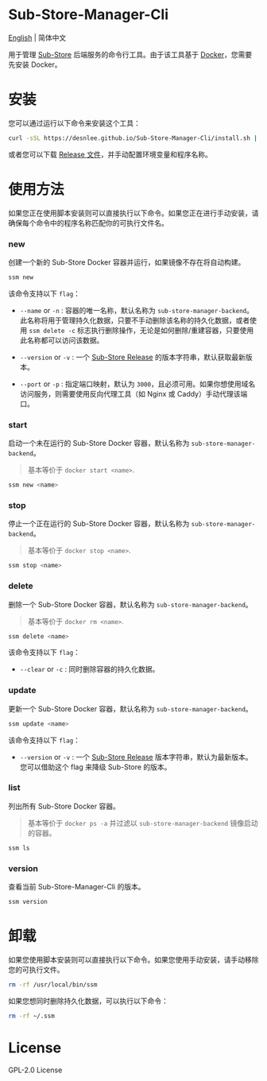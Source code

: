 # Sub-Store-Manager-Cli

[English](./README.md) | 简体中文

用于管理 [Sub-Store](https://github.com/sub-store-org/Sub-Store) 后端服务的命令行工具。由于该工具基于 [Docker](https://www.docker.com/)，您需要先安装 Docker。


# 安装

您可以通过运行以下命令来安装这个工具：

```bash
curl -sSL https://desnlee.github.io/Sub-Store-Manager-Cli/install.sh | bash
```

或者您可以下载 [Release 文件](https://github.com/DesnLee/Sub-Store-Manager-Cli/releases)，并手动配置环境变量和程序名称。


# 使用方法

如果您正在使用脚本安装则可以直接执行以下命令。如果您正在进行手动安装，请确保每个命令中的程序名称匹配你的可执行文件名。

### new

创建一个新的 Sub-Store Docker 容器并运行，如果镜像不存在将自动构建。

```bash
ssm new
```

该命令支持以下 `flag`：
 
- `--name` or `-n` : 容器的唯一名称，默认名称为 `sub-store-manager-backend`。此名称将用于管理持久化数据，只要不手动删除该名称的持久化数据，或者使用 `ssm delete -c` 标志执行删除操作，无论是如何删除/重建容器，只要使用此名称都可以访问该数据。

- `--version` or `-v` : 一个 [Sub-Store Release](https://github.com/sub-store-org/Sub-Store/releases) 的版本字符串，默认获取最新版本。

- `--port` or `-p` : 指定端口映射，默认为 `3000`，且必须可用。如果你想使用域名访问服务，则需要使用反向代理工具（如 Nginx 或 Caddy）手动代理该端口。



### start

启动一个未在运行的 Sub-Store Docker 容器，默认名称为 `sub-store-manager-backend`。

> 基本等价于 `docker start <name>`.

```bash
ssm new <name>
```


### stop

停止一个正在运行的 Sub-Store Docker 容器，默认名称为 `sub-store-manager-backend`。

> 基本等价于 `docker stop <name>`.

```bash
ssm stop <name>
```


### delete

删除一个 Sub-Store Docker 容器，默认名称为 `sub-store-manager-backend`。

> 基本等价于 `docker rm <name>`.

```bash
ssm delete <name>
```

该命令支持以下 `flag`：
 
- `--clear` or `-c` : 同时删除容器的持久化数据。


### update

更新一个 Sub-Store Docker 容器，默认名称为 `sub-store-manager-backend`。

```bash
ssm update <name>
```

该命令支持以下 `flag`：
 
- `--version` or `-v` : 一个 [Sub-Store Release](https://github.com/sub-store-org/Sub-Store/releases) 版本字符串，默认为最新版本。您可以借助这个 flag 来降级 Sub-Store 的版本。


### list

列出所有 Sub-Store Docker 容器。

> 基本等价于 `docker ps -a` 并过滤以 `sub-store-manager-backend` 镜像启动的容器。

```bash
ssm ls
```


### version

查看当前 Sub-Store-Manager-Cli 的版本。

```bash
ssm version
```


# 卸载

如果您使用脚本安装则可以直接执行以下命令。如果您使用手动安装，请手动移除您的可执行文件。

```bash
rm -rf /usr/local/bin/ssm
```

如果您想同时删除持久化数据，可以执行以下命令：

```bash
rm -rf ~/.ssm
```


# License
GPL-2.0 License
